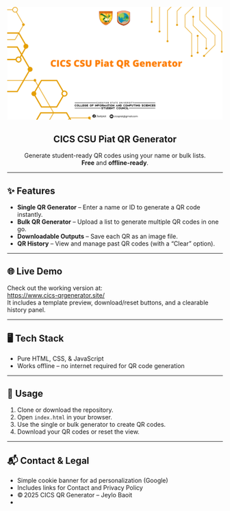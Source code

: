 <p align="center">
  <img src="assets/og_image.png" alt="QR Generator Preview" width="600"/>
</p>

<h2 align="center">CICS CSU Piat QR Generator</h2>

<p align="center">
  Generate student-ready QR codes using your name or bulk lists.<br>
  <strong>Free</strong> and <strong>offline-ready</strong>.
</p>

---

## ✨ Features

- **Single QR Generator** – Enter a name or ID to generate a QR code instantly.
- **Bulk QR Generator** – Upload a list to generate multiple QR codes in one go.
- **Downloadable Outputs** – Save each QR as an image file.
- **QR History** – View and manage past QR codes (with a “Clear” option).

---

## 🌐 Live Demo

Check out the working version at:  
https://www.cics-qrgenerator.site/  
It includes a template preview, download/reset buttons, and a clearable history panel.

---

## 🖥️ Tech Stack

- Pure HTML, CSS, & JavaScript
- Works offline – no internet required for QR code generation

---

## 📌 Usage

1. Clone or download the repository.
2. Open `index.html` in your browser.
3. Use the single or bulk generator to create QR codes.
5. Download your QR codes or reset the view.

---

## 📬 Contact & Legal

- Simple cookie banner for ad personalization (Google)
- Includes links for Contact and Privacy Policy
- © 2025 CICS QR Generator – Jeylo Baoit
- 
